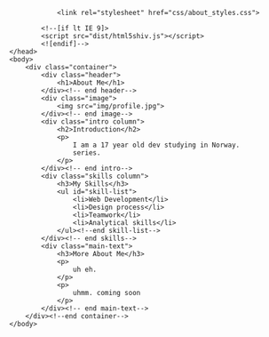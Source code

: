 <!DOCTYPE html>
<html lang="en">
	<head>
		<meta charset="utf-8">
		<meta name="viewport" content="width=device-width, initial-scale=1">
		<title>About Me</title>

				<link rel="stylesheet" href="css/about_styles.css">

			<!--[if lt IE 9]>
			<script src="dist/html5shiv.js"></script>
			<![endif]-->			
	</head>
	<body>
		<div class="container">
			<div class="header">
				<h1>About Me</h1>
			</div><!-- end header-->
			<div class="image">
				<img src="img/profile.jpg">	
			</div><!-- end image-->
			<div class="intro column">
				<h2>Introduction</h2>
				<p>
					I am a 17 year old dev studying in Norway.
					series. 
				</p>
			</div><!-- end intro-->
			<div class="skills column">
				<h3>My Skills</h3>
				<ul id="skill-list">
					<li>Web Development</li>
					<li>Design process</li>
					<li>Teamwork</li>						
					<li>Analytical skills</li>
				</ul><!--end skill-list-->
			</div><!-- end skills-->
			<div class="main-text">
				<h3>More About Me</h3>
				<p>
					uh eh.
				</p>
				<p>
					uhmm. coming soon
				</p>
			</div><!-- end main-text-->
		</div><!--end container-->
	</body>
</html>

